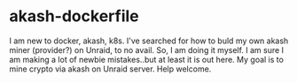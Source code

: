 # akash-dockerfile
I am new to docker, akash, k8s. I've searched for how to buld my own akash miner (provider?) on Unraid, to no avail.
So, I am doing it myself.
I am sure I am making a lot of newbie mistakes..but at least it is out here.
My goal is to mine crypto via akash on Unraid server.
Help welcome.
